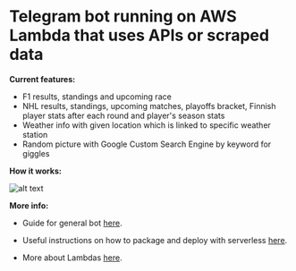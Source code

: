 # Telegram bot running on AWS Lambda that uses APIs or scraped data

**Current features:**

- F1 results, standings and upcoming race
- NHL results, standings, upcoming matches, playoffs bracket, Finnish player stats after each round and player's season stats
- Weather info with given location which is linked to specific weather station
- Random picture with Google Custom Search Engine by keyword for giggles

**How it works:**

![alt text](https://i.imgur.com/HxHDptq.png)


**More info:**

- Guide for general bot [here](https://github.com/jonatasbaldin/serverless-telegram-bot).

- Useful instructions on how to package and deploy with serverless [here](https://serverless.com/blog/serverless-python-packaging/).

- More about Lambdas [here](https://aws.amazon.com/lambda/).